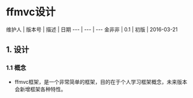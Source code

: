ffmvc设计
================

维护人 | 版本号 | 描述 | 日期
--- | --- | ---
金非非 | 0.1 | 初版 | 2016-03-21


## 1. 设计   
### 1.1 概念
* ffmvc框架，是一个非常简单的框架，目的在于个人学习框架概念，未来版本会新增框架各种特性。
